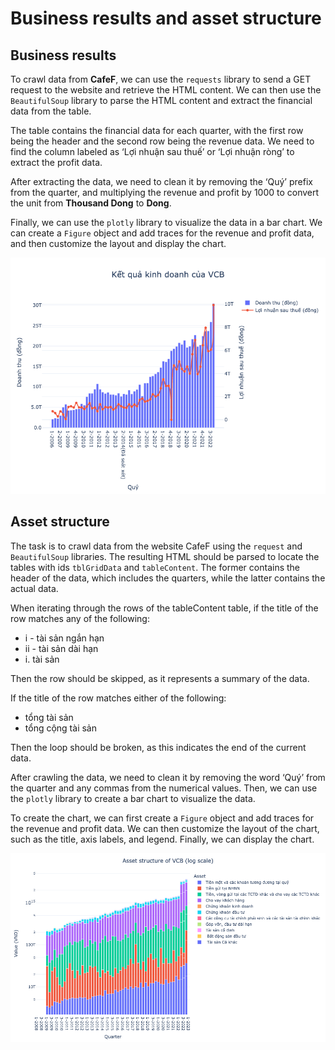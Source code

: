 # Business results and asset structure

## Business results

To crawl data from **CafeF**, we can use the `requests` library to send a GET request to the website and retrieve the HTML content. We can then use the `BeautifulSoup` library to parse the HTML content and extract the financial data from the table.

The table contains the financial data for each quarter, with the first row being the header and the second row being the revenue data. We need to find the column labeled as ‘Lợi nhuận sau thuế’ or ‘Lợi nhuận ròng’ to extract the profit data.

After extracting the data, we need to clean it by removing the ‘Quý’ prefix from the quarter, and multiplying the revenue and profit by 1000 to convert the unit from **Thousand Dong** to **Dong**.

Finally, we can use the `plotly` library to visualize the data in a bar chart. We can create a `Figure` object and add traces for the revenue and profit data, and then customize the layout and display the chart.

![Business results](./Business%20resutls.png)

## Asset structure

The task is to crawl data from the website CafeF using the `request` and `BeautifulSoup` libraries. The resulting HTML should be parsed to locate the tables with ids `tblGridData` and `tableContent`. The former contains the header of the data, which includes the quarters, while the latter contains the actual data.

When iterating through the rows of the ﻿tableContent table, if the title of the row matches any of the following:

- i - tài sản ngắn hạn
- ii - tài sản dài hạn
- i. tài sản

Then the row should be skipped, as it represents a summary of the data.

If the title of the row matches either of the following:

- tổng tài sản
- tổng cộng tài sản

Then the loop should be broken, as this indicates the end of the current data.

After crawling the data, we need to clean it by removing the word ‘Quý’ from the quarter and any commas from the numerical values. Then, we can use the `plotly` library to create a bar chart to visualize the data.

To create the chart, we can first create a `Figure` object and add traces for the revenue and profit data. We can then customize the layout of the chart, such as the title, axis labels, and legend. Finally, we can display the chart.

![Asset structure](./Asset%20structure.png)

